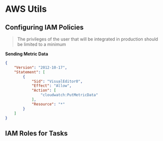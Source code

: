 # AWS Utils









## Configuring IAM Policies

> The privileges of the user that will be integrated in production should be limited to a minimum

**Sending Metric Data**

```json
{
    "Version": "2012-10-17",
    "Statement": [
        {
            "Sid": "VisualEditor0",
            "Effect": "Allow",
            "Action": [
                "cloudwatch:PutMetricData"
            ],
            "Resource": "*"
        }
    ]
}
```

## IAM Roles for Tasks



